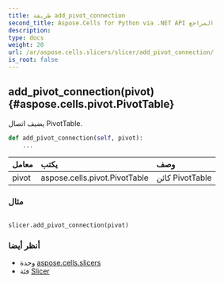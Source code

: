 ```yaml
---
title: طريقة add_pivot_connection
second_title: Aspose.Cells for Python via .NET API المراجع
description:
type: docs
weight: 20
url: /ar/aspose.cells.slicers/slicer/add_pivot_connection/
is_root: false
---
```

##  add_pivot_connection(pivot) {#aspose.cells.pivot.PivotTable}
يضيف اتصال PivotTable.



```python
def add_pivot_connection(self, pivot):
    ...
```


| معامل| يكتب| وصف|
| :- | :- | :- |
| pivot | aspose.cells.pivot.PivotTable | كائن PivotTable|

###  مثال

```python

slicer.add_pivot_connection(pivot)

```



###  أنظر أيضا
* وحدة [aspose.cells.slicers](../../)
* فئة [Slicer](/cells/python-net/ar/aspose.cells.slicers/slicer)
